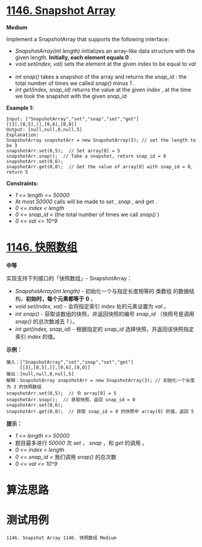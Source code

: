 # [1146. Snapshot Array][enTitle]

**Medium**

Implement a SnapshotArray that supports the following interface:

-  *SnapshotArray(int length)*  initializes an array-like data structure with the given length. **Initially, each element equals 0** . 
-  *void set(index, val)*  sets the element at the given  *index*  to be equal to  *val* . 
-  *int snap()*  takes a snapshot of the array and returns the  *snap_id* : the total number of times we called  *snap()*  minus  *1* . 
-  *int get(index, snap_id)*  returns the value at the given  *index* , at the time we took the snapshot with the given  *snap_id* 



**Example 1:** 

```
Input: ["SnapshotArray","set","snap","set","get"]
[[3],[0,5],[],[0,6],[0,0]]
Output: [null,null,0,null,5]
Explanation:
SnapshotArray snapshotArr = new SnapshotArray(3); // set the length to be 3
snapshotArr.set(0,5);  // Set array[0] = 5
snapshotArr.snap();  // Take a snapshot, return snap_id = 0
snapshotArr.set(0,6);
snapshotArr.get(0,0);  // Get the value of array[0] with snap_id = 0, return 5
```



**Constraints:** 

-  *1 <= length <= 50000*  
- At most  *50000*  calls will be made to  *set* ,  *snap* , and  *get* . 
-  *0 <= index < length*  
-  *0 <= snap_id <* (the total number of times we call  *snap()* ) 
-  *0 <= val <= 10^9* 


# [1146. 快照数组][cnTitle]

**中等**

实现支持下列接口的「快照数组」- SnapshotArray：

-  *SnapshotArray(int length)*  - 初始化一个与指定长度相等的 类数组 的数据结构。**初始时，每个元素都等于** **0** 。 
-  *void set(index, val)*  - 会将指定索引  *index*  处的元素设置为  *val* 。 
-  *int snap()*  - 获取该数组的快照，并返回快照的编号  *snap_id* （快照号是调用  *snap()*  的总次数减去  *1* ）。 
-  *int get(index, snap_id)*  - 根据指定的  *snap_id*  选择快照，并返回该快照指定索引  *index*  的值。



**示例：** 

```
输入：["SnapshotArray","set","snap","set","get"]
     [[3],[0,5],[],[0,6],[0,0]]
输出：[null,null,0,null,5]
解释：SnapshotArray snapshotArr = new SnapshotArray(3); // 初始化一个长度为 3 的快照数组
snapshotArr.set(0,5);  // 令 array[0] = 5
snapshotArr.snap();  // 获取快照，返回 snap_id = 0
snapshotArr.set(0,6);
snapshotArr.get(0,0);  // 获取 snap_id = 0 的快照中 array[0] 的值，返回 5
```



**提示：** 

-  *1 <= length <= 50000*  
- 题目最多进行 *50000*  次 *set* ， *snap* ，和  *get* 的调用 。 
-  *0 <= index < length*  
-  *0 <= snap_id <* 我们调用  *snap()*  的总次数 
-  *0 <= val <= 10^9* 




# 算法思路

# 测试用例
```
1146. Snapshot Array 1146. 快照数组 Medium
```

[enTitle]: https://leetcode.com/problems/snapshot-array/
[cnTitle]: https://leetcode-cn.com/problems/snapshot-array/
